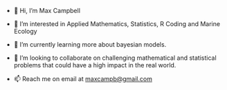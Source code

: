 - 👋 Hi, I’m Max Campbell

- 👀 I’m interested in Applied Mathematics, Statistics, R Coding and Marine Ecology

- 🌱 I’m currently learning more about bayesian models.

- 💞️ I’m looking to collaborate on challenging mathematical and statistical problems that could have a high impact in the real world.

- 📫 Reach me on email at maxcampb@gmail.com

<!---
maxcampb/maxcampb is a ✨ special ✨ repository because its `README.md` (this file) appears on your GitHub profile.
You can click the Preview link to take a look at your changes.
--->
